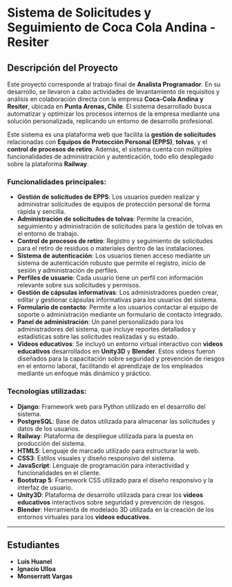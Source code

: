 # Sistema de Solicitudes y Seguimiento de Coca Cola Andina - Resiter

## Descripción del Proyecto

Este proyecto corresponde al trabajo final de **Analista Programador**. En su desarrollo, se llevaron a cabo actividades de levantamiento de requisitos y análisis en colaboración directa con la empresa **Coca-Cola Andina y Resiter**, ubicada en **Punta Arenas, Chile**. El sistema desarrollado busca automatizar y optimizar los procesos internos de la empresa mediante una solución personalizada, replicando un entorno de desarrollo profesional.

Este sistema es una plataforma web que facilita la **gestión de solicitudes** relacionadas con **Equipos de Protección Personal (EPPS)**, **tolvas**, y el **control de procesos de retiro**. Además, el sistema cuenta con múltiples funcionalidades de administración y autenticación, todo ello desplegado sobre la plataforma **Railway**.

### Funcionalidades principales:

- **Gestión de solicitudes de EPPS**: Los usuarios pueden realizar y administrar solicitudes de equipos de protección personal de forma rápida y sencilla.
- **Administración de solicitudes de tolvas**: Permite la creación, seguimiento y administración de solicitudes para la gestión de tolvas en el entorno de trabajo.
- **Control de procesos de retiro**: Registro y seguimiento de solicitudes para el retiro de residuos o materiales dentro de las instalaciones.
- **Sistema de autenticación**: Los usuarios tienen acceso mediante un sistema de autenticación robusto que permite el registro, inicio de sesión y administración de perfiles.
- **Perfiles de usuario**: Cada usuario tiene un perfil con información relevante sobre sus solicitudes y permisos.
- **Gestión de cápsulas informativas**: Los administradores pueden crear, editar y gestionar cápsulas informativas para los usuarios del sistema.
- **Formulario de contacto**: Permite a los usuarios contactar al equipo de soporte o administración mediante un formulario de contacto integrado.
- **Panel de administración**: Un panel personalizado para los administradores del sistema, que incluye reportes detallados y estadísticas sobre las solicitudes realizadas y su estado.
- **Videos educativos**: Se incluyó un entorno virtual interactivo con **videos educativos** desarrollados en **Unity3D** y **Blender**. Estos videos fueron diseñados para la capacitación sobre seguridad y prevención de riesgos en el entorno laboral, facilitando el aprendizaje de los empleados mediante un enfoque más dinámico y práctico.

### Tecnologías utilizadas:
- **Django**: Framework web para Python utilizado en el desarrollo del sistema.
- **PostgreSQL**: Base de datos utilizada para almacenar las solicitudes y datos de los usuarios.
- **Railway**: Plataforma de despliegue utilizada para la puesta en producción del sistema.
- **HTML5**: Lenguaje de marcado utilizado para estructurar la web.
- **CSS3**: Estilos visuales y diseño responsivo del sistema.
- **JavaScript**: Lenguaje de programación para interactividad y funcionalidades en el cliente.
- **Bootstrap 5**: Framework CSS utilizado para el diseño responsivo y la interfaz de usuario.
- **Unity3D**: Plataforma de desarrollo utilizada para crear los **videos educativos** interactivos sobre seguridad y prevención de riesgos.
- **Blender**: Herramienta de modelado 3D utilizada en la creación de los entornos virtuales para los **videos educativos**.

---

## Estudiantes

- **Luis Huanel**
- **Ignacio Ulloa**
- **Monserratt Vargas**

